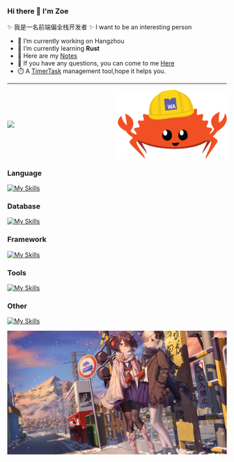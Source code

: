 ### Hi there 👋 I'm Zoe

✨ 我是一名前端偏全栈开发者
✨ I want to be an interesting person

- 🎄 I’m currently working on Hangzhou
- 🦀 I’m currently learning **Rust**
- 📒 Here are my [Notes](https://missgwen.github.io/MissGwen/)
- 💬 If you have any questions, you can come to me [Here](https://github.com/MissGwen/MissGwen/issues)
- ⏱️ A [TimerTask](https://www.npmjs.com/package/timertasks) management tool,hope it helps you.

<!-- ![NPM](https://img.shields.io/badge/NPM-%23CB3837.svg?style=for-the-badge&logo=npm&logoColor=white)
![PNPM](https://img.shields.io/badge/pnpm-%234a4a4a.svg?style=for-the-badge&logo=pnpm&logoColor=f69220)
![Docker](https://img.shields.io/badge/docker-%230db7ed.svg?style=for-the-badge&logo=docker&logoColor=white)
![Kubernetes](https://img.shields.io/badge/kubernetes-%23326ce5.svg?style=for-the-badge&logo=kubernetes&logoColor=white)
![Nginx](https://img.shields.io/badge/nginx-%23009639.svg?style=for-the-badge&logo=nginx&logoColor=white) -->

---

<div style="display: flex; justify-content: space-between; align-items: center;">
    <img src="https://github-readme-stats.vercel.app/api?username=MissGwen&show_icons=true&icon_color=0078e7&title_color=0078e7&include_all_commits=true"/>
    <img align="right" width="250" src="./image/rspress-icon.png"/>
</div>

### Language

[![My Skills](https://skillicons.dev/icons?i=js,ts,dart,rust,go,lua&theme=light)](https://skillicons.dev)

### Database

[![My Skills](https://skillicons.dev/icons?i=mysql,postgres,redis,mongodb&theme=light)](https://skillicons.dev)

### Framework

[![My Skills](https://skillicons.dev/icons?i=vue,react,nuxtjs,nextjs,nestjs,electron,tauri,flutter&theme=light)](https://skillicons.dev)

### Tools

[![My Skills](https://skillicons.dev/icons?i=webpack,vite,bun,deno,nodejs,pnpm,wasm,prisma)](https://skillicons.dev)

### Other

[![My Skills](https://skillicons.dev/icons?i=git,linux,docker,k8s,nginx&theme=light)](https://skillicons.dev)

[![Miss Gwen](./image/end.png "这是个图片")]()
